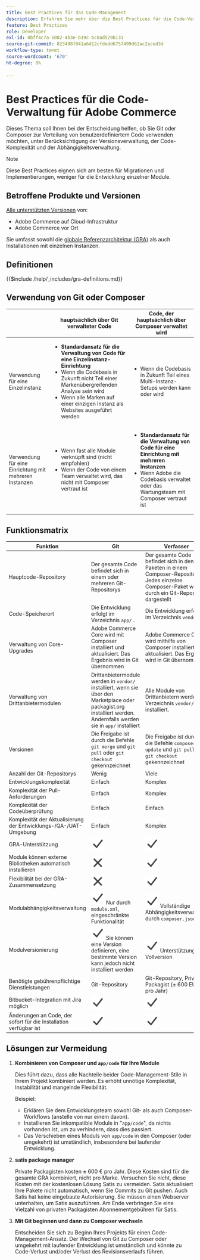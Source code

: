 ```yaml
---
title: Best Practices für das Code-Management
description: Erfahren Sie mehr über die Best Practices für die Code-Verwaltung in der Entwicklungsphase von Adobe Commerce-Projekten.
feature: Best Practices
role: Developer
exl-id: 0bff4c7a-1082-4b3e-b19c-bc8ad529b131
source-git-commit: 823498f041a6d12cfdedd6757499d62ac2aced3d
workflow-type: tm+mt
source-wordcount: '670'
ht-degree: 0%

---
```


# Best Practices für die Code-Verwaltung für Adobe Commerce

Dieses Thema soll Ihnen bei der Entscheidung helfen, ob Sie Git oder Composer zur Verteilung von benutzerdefiniertem Code verwenden möchten, unter Berücksichtigung der Versionsverwaltung, der Code-Komplexität und der Abhängigkeitsverwaltung.

>[!NOTE]
>
>Diese Best Practices eignen sich am besten für Migrationen und Implementierungen, weniger für die Entwicklung einzelner Module.

## Betroffene Produkte und Versionen

[Alle unterstützten Versionen](../../../release/versions.md) von:

- Adobe Commerce auf Cloud-Infrastruktur
- Adobe Commerce vor Ort

Sie umfasst sowohl die [globale Referenzarchitektur (GRA)](../../architecture/global-reference/overview.md) als auch Installationen mit einzelnen Instanzen.

## Definitionen

{{$include /help/_includes/gra-definitions.md}}

## Verwendung von Git oder Composer

<table>
<thead>
  <tr>
    <th></th>
    <th>hauptsächlich über Git verwalteter Code</th>
    <th>Code, der hauptsächlich über Composer verwaltet wird</th>
  </tr>
</thead>
<tbody>
  <tr>
    <td>Verwendung für eine Einzelinstanz</td>
    <td>
      <ul>
        <li><strong>Standardansatz für die Verwaltung von Code für eine Einzelinstanz-Einrichtung</strong></li>
        <li>Wenn die Codebasis in Zukunft nicht Teil einer Markenübergreifenden Analyse sein wird</li>
        <li>Wenn alle Marken auf einer einzigen Instanz als Websites ausgeführt werden</li>
      </ul>
    </td>
    <td>
      <ul>
        <li>Wenn die Codebasis in Zukunft Teil eines Multi-Instanz-Setups werden kann oder wird</li>
      </ul>
    </td>
  </tr>
  <tr>
    <td>Verwendung für eine Einrichtung mit mehreren Instanzen</td>
    <td>
      <ul>
        <li>Wenn fast alle Module verknüpft sind (nicht empfohlen)</li>
        <li>Wenn der Code von einem Team verwaltet wird, das nicht mit Composer vertraut ist</li>
      </ul>
    </td>
    <td>
      <ul>
        <li><strong>Standardansatz für die Verwaltung von Code für eine Einrichtung mit mehreren Instanzen</strong></li>
        <li>Wenn Adobe die Codebasis verwaltet oder das Wartungsteam mit Composer vertraut ist</li>
      </ul>
    </td>
  </tr>
</tbody>
</table>

## Funktionsmatrix

| Funktion | Git | Verfasser |
|------------------------------------------------------|-------------------------------------------------------------------------------------------------------------------------------------------------------|-------------------------------------------------------------------------------------------------------------------------------|
| Hauptcode-Repository | Der gesamte Code befindet sich in einem oder mehreren Git-Repositorys | Der gesamte Code befindet sich in den Paketen in einem Composer-Repository<br>Jedes einzelne Composer-Paket wird durch ein Git-Repository dargestellt |
| Code-Speicherort | Die Entwicklung erfolgt im Verzeichnis `app/` . | Die Entwicklung erfolgt im Verzeichnis `vendor/` . |
| Verwaltung von Core-Upgrades | Adobe Commerce Core wird mit Composer installiert und aktualisiert. Das Ergebnis wird in Git übernommen | Adobe Commerce Core wird mithilfe von Composer installiert und aktualisiert. Das Ergebnis wird in Git übernommen |
| Verwaltung von Drittanbietermodulen | Drittanbietermodule werden in `vendor/` installiert, wenn sie über den Marketplace oder packagist.org installiert werden. Andernfalls werden sie in `app/` installiert | Alle Module von Drittanbietern werden im Verzeichnis `vendor/` installiert. |
| Versionen | Die Freigabe ist durch die Befehle `git merge` und `git pull` oder `git checkout` gekennzeichnet | Die Freigabe ist durch die Befehle `composer update` und `git pull` oder `git checkout` gekennzeichnet |
| Anzahl der Git-Repositorys | Wenig | Viele |
| Entwicklungskomplexität | Einfach | Komplex |
| Komplexität der Pull-Anforderungen | Einfach | Komplex |
| Komplexität der Codeüberprüfung | Einfach | Einfach |
| Komplexität der Aktualisierung der Entwicklungs-/QA-/UAT-Umgebung | Einfach | Komplex |
| GRA-Unterstützung | ![Ja-Symbol](../../../assets/yes.svg) | ![Ja-Symbol](../../../assets/yes.svg) |
| Module können externe Bibliotheken automatisch installieren | ![Symbol &quot;Nein&quot;](../../../assets/no.svg) | ![Ja-Symbol](../../../assets/yes.svg) |
| Flexibilität bei der GRA-Zusammensetzung | ![Symbol &quot;Nein&quot;](../../../assets/no.svg) | ![Ja-Symbol](../../../assets/yes.svg) |
| Modulabhängigkeitsverwaltung | ![Ja-Symbol](../../../assets/yes.svg) Nur durch `module.xml`, eingeschränkte Funktionalität | ![Ja-Symbol](../../../assets/yes.svg) Vollständige Abhängigkeitsverwaltung durch `composer.json` |
| Modulversionierung | ![Ja-Symbol](../../../assets/yes.svg) Sie können eine Version definieren, eine bestimmte Version kann jedoch nicht installiert werden | ![Ja-Symbol](../../../assets/yes.svg) Unterstützung der Vollversion |
| Benötigte gebührenpflichtige Dienstleistungen | Git-Repository | Git-Repository, Private Packagist (± 600 EUR pro Jahr) |
| Bitbucket-Integration mit Jira möglich | ![Ja-Symbol](../../../assets/yes.svg) | ![Ja-Symbol](../../../assets/yes.svg) |
| Änderungen an Code, der sofort für die Installation verfügbar ist | ![Ja-Symbol](../../../assets/yes.svg) | ![Ja-Symbol](../../../assets/yes.svg) |

## Lösungen zur Vermeidung

1. **Kombinieren von Composer und `app/code` für Ihre Module**

   Dies führt dazu, dass alle Nachteile beider Code-Management-Stile in Ihrem Projekt kombiniert werden. Es erhöht unnötige Komplexität, Instabilität und mangelnde Flexibilität.

   Beispiel:
   - Erklären Sie dem Entwicklungsteam sowohl Git- als auch Composer-Workflows (anstelle von nur einem davon).
   - Installieren Sie inkompatible Module in &quot;`app/code`&quot;, da nichts vorhanden ist, um zu verhindern, dass dies passiert.
   - Das Verschieben eines Moduls von `app/code` in den Composer (oder umgekehrt) ist umständlich, insbesondere bei laufender Entwicklung.

1. **satis package manager**

   Private Packagisten kosten ± 600 € pro Jahr. Diese Kosten sind für die gesamte GRA kombiniert, nicht pro Marke. Versuchen Sie nicht, diese Kosten mit der kostenlosen Lösung Satis zu vermeiden. Satis aktualisiert Ihre Pakete nicht automatisch, wenn Sie Commits zu Git pushen. Auch Satis hat keine eingebaute Autorisierung. Sie müssen einen Webserver unterhalten, um Satis auszuführen. Am Ende verbringen Sie eine Vielzahl von privaten Packagisten Abonnementgebühren für Satis.

1. **Mit Git beginnen und dann zu Composer wechseln**

   Entscheiden Sie sich zu Beginn Ihres Projekts für einen Code-Management-Ansatz. Der Wechsel von Git zu Composer oder umgekehrt mit laufender Entwicklung ist umständlich und könnte zu Code-Verlust und/oder Verlust des Revisionsverlaufs führen.
